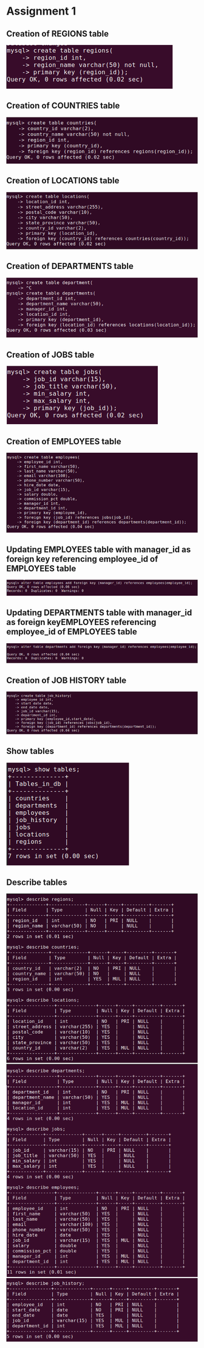 # Assignment 1

## Creation of REGIONS table
![](./assets/images/regions_table_query.png)
## Creation of COUNTRIES table
![](./assets/images/countries_table_query.png)
## Creation of LOCATIONS table
![](./assets/images/locations_table_query.png)
## Creation of DEPARTMENTS table
![](./assets/images/departments_table_query.png)
## Creation of JOBS table
![](./assets/images/jobs_table_query.png)
## Creation of EMPLOYEES table
![](./assets/images/employees_table_query.png)
## Updating EMPLOYEES table with manager_id as foreign key referencing employee_id of EMPLOYEES table
![](./assets/images/foreign_key_employees.png)
## Updating DEPARTMENTS table with manager_id as foreign keyEMPLOYEES  referencing employee_id of EMPLOYEES table
![](./assets/images/foreign_key_departments.png)
## Creation of JOB HISTORY table
![](./assets/images/job_history_table_query.png)
## Show tables
![](./assets/images/tables.png)
## Describe tables
![](./assets/images/describe1.png)
![](./assets/images/describe2.png)
![](./assets/images/describe3.png)

